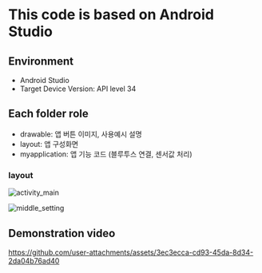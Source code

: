 # This code is based on Android Studio

## Environment
- Android Studio
- Target Device Version: API level 34

## Each folder role
- drawable: 앱 버튼 이미지, 사용예시 설명
- layout: 앱 구성화면
- myapplication: 앱 기능 코드 (블루투스 연결, 센서값 처리)

### layout
![activity_main](https://github.com/user-attachments/assets/db71041c-3da7-42ff-9e62-71771eb60d9a)

![middle_setting](https://github.com/user-attachments/assets/356c432f-ab0c-4c10-987b-b99b9b425236)

## Demonstration video
https://github.com/user-attachments/assets/3ec3ecca-cd93-45da-8d34-2da04b76ad40

